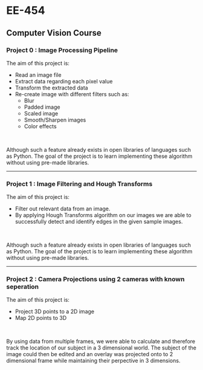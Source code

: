 # EE-454
## Computer Vision Course
### Project 0 : Image Processing Pipeline
The aim of this project is:
<ul> 
  <li> Read an image file </li> 
  <li> Extract data regarding each pixel value</li> 
  <li> Transform the extracted data </li> 
  <li> Re-create image with different filters such as:
    <ul>
      <li> Blur</li>
      <li> Padded image</li>
      <li> Scaled image</li>
      <li> Smooth/Sharpen images</li>
      <li> Color effects</li>
    </ul>
  </li>
</ul>
  <br>
  
  Although such a feature already exists in open libraries of languages such as Python. The goal of the project is to learn implementing these algorithm without using pre-made libraries.
  <hr>

### Project 1 : Image Filtering and Hough Transforms
The aim of this project is:
<ul> 
  <li> Filter out relevant data from an image. </li> 
  <li> By applying Hough Transforms algorithm on our images we are able to successfully detect and identify edges in the given sample images. </li>
</ul>
  <br>
  
  Although such a feature already exists in open libraries of languages such as Python. The goal of the project is to learn implementing these algorithm without using pre-made libraries.
<hr>

### Project 2 : Camera Projections using 2 cameras with known seperation
The aim of this project is:
<ul> 
  <li> Project 3D points to a 2D image</li> 
  <li> Map 2D points to 3D</li>
</ul>
  <br>
  
By using data from multiple frames, we were able to calculate and therefore track the location of our subject in a 3 dimensional world. The subject of the image could then be edited and an overlay was projected onto to 2 dimensional frame while maintaining their perpective in 3 dimensions.
